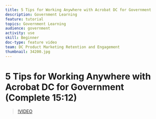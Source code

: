 ```yaml
---
title: 5 Tips for Working Anywhere with Acrobat DC for Government
description: Government Learning
feature: tutorial
topics: Government Learning
audience: government
activity: use
skill: Beginner
doc-type: feature video
team: DC Product Marketing Retention and Engagement
thumbnail: 34200.jpg
---
```


# 5 Tips for Working Anywhere with Acrobat DC for Government (Complete 15:12)

>[!VIDEO](https://video.tv.adobe.com/v/34200)
